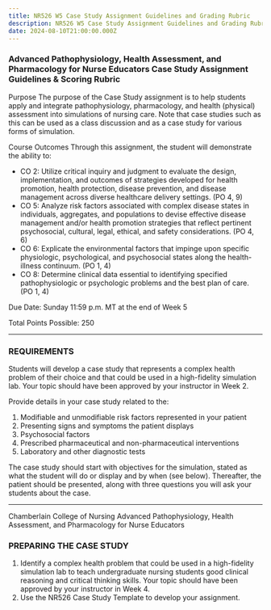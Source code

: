 ```yaml
---
title: NR526 W5 Case Study Assignment Guidelines and Grading Rubric
description: NR526 W5 Case Study Assignment Guidelines and Grading Rubric
date: 2024-08-10T21:00:00.000Z
---
```


### Advanced Pathophysiology, Health Assessment, and Pharmacology for Nurse Educators Case Study Assignment Guidelines & Scoring Rubric

Purpose
The purpose of the Case Study assignment is to help students apply and integrate pathophysiology, pharmacology, and health (physical) assessment into simulations of nursing care. Note that case studies such as this can be used as a class discussion and as a case study for various forms of simulation.

Course Outcomes
Through this assignment, the student will demonstrate the ability to:

* CO 2: Utilize critical inquiry and judgment to evaluate the design, implementation, and outcomes of strategies developed for health promotion, health protection, disease prevention, and disease management across diverse healthcare delivery settings. (PO 4, 9)
* CO 5: Analyze risk factors associated with complex disease states in individuals, aggregates, and populations to devise effective disease management and/or health promotion strategies that reflect pertinent psychosocial, cultural, legal, ethical, and safety considerations. (PO 4, 6)
* CO 6: Explicate the environmental factors that impinge upon specific physiologic, psychological, and psychosocial states along the health-illness continuum. (PO 1, 4)
* CO 8: Determine clinical data essential to identifying specified pathophysiologic or psychologic problems and the best plan of care. (PO 1, 4)

Due Date:
Sunday 11:59 p.m. MT at the end of Week 5

Total Points Possible:
250

***

### REQUIREMENTS

Students will develop a case study that represents a complex health problem of their choice and that could be used in a high-fidelity simulation lab. Your topic should have been approved by your instructor in Week 2.

Provide details in your case study related to the:

1. Modifiable and unmodifiable risk factors represented in your patient
2. Presenting signs and symptoms the patient displays
3. Psychosocial factors
4. Prescribed pharmaceutical and non-pharmaceutical interventions
5. Laboratory and other diagnostic tests

The case study should start with objectives for the simulation, stated as what the student will do or display and by when (see below). Thereafter, the patient should be presented, along with three questions you will ask your students about the case.

***

Chamberlain College of Nursing
Advanced Pathophysiology, Health Assessment, and Pharmacology for Nurse Educators

### PREPARING THE CASE STUDY

1. Identify a complex health problem that could be used in a high-fidelity simulation lab to teach undergraduate nursing students good clinical reasoning and critical thinking skills. Your topic should have been approved by your instructor in Week 4.
2. Use the NR526 Case Study Template to develop your assignment.
